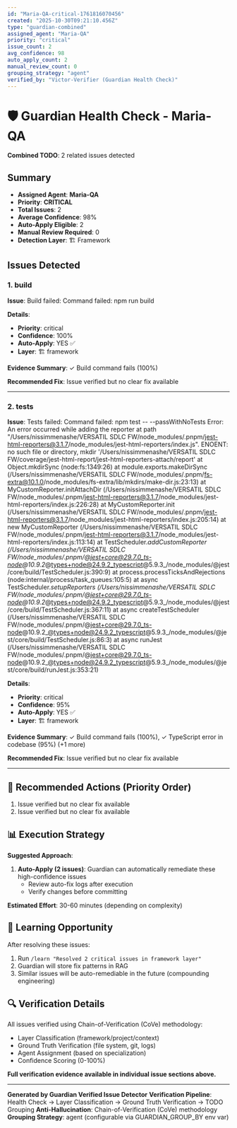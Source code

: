 ```yaml
---
id: "Maria-QA-critical-1761816070456"
created: "2025-10-30T09:21:10.456Z"
type: "guardian-combined"
assigned_agent: "Maria-QA"
priority: "critical"
issue_count: 2
avg_confidence: 98
auto_apply_count: 2
manual_review_count: 0
grouping_strategy: "agent"
verified_by: "Victor-Verifier (Guardian Health Check)"
---
```


# 🛡️ Guardian Health Check - Maria-QA

**Combined TODO**: 2 related issues detected

## Summary

- **Assigned Agent**: **Maria-QA**
- **Priority**: **CRITICAL**
- **Total Issues**: 2
- **Average Confidence**: 98%
- **Auto-Apply Eligible**: 2
- **Manual Review Required**: 0
- **Detection Layer**: 🏗️ Framework

## Issues Detected

### 1. build

**Issue**: Build failed: Command failed: npm run build


**Details**:
- **Priority**: critical
- **Confidence**: 100%
- **Auto-Apply**: YES ✅
- **Layer**: 🏗️ framework

**Evidence Summary**: ✓ Build command fails (100%)

**Recommended Fix**: Issue verified but no clear fix available

---

### 2. tests

**Issue**: Tests failed: Command failed: npm test -- --passWithNoTests
Error: An error occurred while adding the reporter at path "/Users/nissimmenashe/VERSATIL SDLC FW/node_modules/.pnpm/jest-html-reporters@3.1.7/node_modules/jest-html-reporters/index.js".
ENOENT: no such file or directory, mkdir '/Users/nissimmenashe/VERSATIL SDLC FW/coverage/jest-html-report/jest-html-reporters-attach/report'
    at Object.mkdirSync (node:fs:1349:26)
    at module.exports.makeDirSync (/Users/nissimmenashe/VERSATIL SDLC FW/node_modules/.pnpm/fs-extra@10.1.0/node_modules/fs-extra/lib/mkdirs/make-dir.js:23:13)
    at MyCustomReporter.initAttachDir (/Users/nissimmenashe/VERSATIL SDLC FW/node_modules/.pnpm/jest-html-reporters@3.1.7/node_modules/jest-html-reporters/index.js:226:28)
    at MyCustomReporter.init (/Users/nissimmenashe/VERSATIL SDLC FW/node_modules/.pnpm/jest-html-reporters@3.1.7/node_modules/jest-html-reporters/index.js:205:14)
    at new MyCustomReporter (/Users/nissimmenashe/VERSATIL SDLC FW/node_modules/.pnpm/jest-html-reporters@3.1.7/node_modules/jest-html-reporters/index.js:113:14)
    at TestScheduler._addCustomReporter (/Users/nissimmenashe/VERSATIL SDLC FW/node_modules/.pnpm/@jest+core@29.7.0_ts-node@10.9.2_@types+node@24.9.2_typescript@5.9.3_/node_modules/@jest/core/build/TestScheduler.js:390:9)
    at process.processTicksAndRejections (node:internal/process/task_queues:105:5)
    at async TestScheduler._setupReporters (/Users/nissimmenashe/VERSATIL SDLC FW/node_modules/.pnpm/@jest+core@29.7.0_ts-node@10.9.2_@types+node@24.9.2_typescript@5.9.3_/node_modules/@jest/core/build/TestScheduler.js:367:11)
    at async createTestScheduler (/Users/nissimmenashe/VERSATIL SDLC FW/node_modules/.pnpm/@jest+core@29.7.0_ts-node@10.9.2_@types+node@24.9.2_typescript@5.9.3_/node_modules/@jest/core/build/TestScheduler.js:86:3)
    at async runJest (/Users/nissimmenashe/VERSATIL SDLC FW/node_modules/.pnpm/@jest+core@29.7.0_ts-node@10.9.2_@types+node@24.9.2_typescript@5.9.3_/node_modules/@jest/core/build/runJest.js:353:21)


**Details**:
- **Priority**: critical
- **Confidence**: 95%
- **Auto-Apply**: YES ✅
- **Layer**: 🏗️ framework

**Evidence Summary**: ✓ Build command fails (100%), ✓ TypeScript error in codebase (95%) (+1 more)

**Recommended Fix**: Issue verified but no clear fix available

---

## 🎯 Recommended Actions (Priority Order)

1. Issue verified but no clear fix available
2. Issue verified but no clear fix available

## 📊 Execution Strategy

**Suggested Approach**:

1. **Auto-Apply (2 issues)**: Guardian can automatically remediate these high-confidence issues
   - Review auto-fix logs after execution
   - Verify changes before committing


**Estimated Effort**: 30-60 minutes (depending on complexity)

## 🧠 Learning Opportunity

After resolving these issues:
1. Run `/learn "Resolved 2 critical issues in framework layer"`
2. Guardian will store fix patterns in RAG
3. Similar issues will be auto-remediable in the future (compounding engineering)

## 🔍 Verification Details

All issues verified using Chain-of-Verification (CoVe) methodology:
- Layer Classification (framework/project/context)
- Ground Truth Verification (file system, git, logs)
- Agent Assignment (based on specialization)
- Confidence Scoring (0-100%)

**Full verification evidence available in individual issue sections above.**

---

**Generated by Guardian Verified Issue Detector**
**Verification Pipeline**: Health Check → Layer Classification → Ground Truth Verification → TODO Grouping
**Anti-Hallucination**: Chain-of-Verification (CoVe) methodology
**Grouping Strategy**: agent (configurable via GUARDIAN_GROUP_BY env var)
